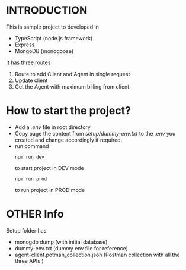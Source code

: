 # INTRODUCTION
This is sample project to developed in
- TypeScript (node.js framework)
- Express
- MongoDB (monogoose)

It has three routes
1. Route to add Client and Agent in single request
2. Update client
3. Get the Agent with maximum billing from client

# How to start the project?
- Add a *.env* file in root directory
- Copy page the content from *setup/dummy-env.txt* to the *.env* you created and change accordingly if required.
- run command 
    ```
    npm run dev
    ```
    to start project in DEV mode
    ```
    npm run prod
    ```
    to run project in PROD mode

# OTHER Info

Setup folder has 
- monogdb dump (with initial database)
- dummy-env.txt (dummy env file for reference)
- agent-client.potman_collection.json (Postman collection with all the three APIs )

